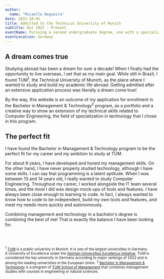 ```yaml
---
author:
  name: "Micaelle Nogueira"
date: 2021-10-01
title: Admitted to the Technical University of Munich
subtitle: Out 2021 - Present
eventName: Pursuing a second undergraduate degree, one with a specialization in technology
eventLocation: Germany
---
```


## A dream comes true

Studying abroad has been a dream for over a decade! When I finally had the opportunity to live overseas, I set that as my main goal. While still in Brazil, I found TUM<sup>1</sup>, the Technical University of Munich, as the place where I wanted to study and build my academic life abroad. Getting admitted after an extensive application process was literally a dream come true!

By the way, this website is an outcome of my application for enrollment in the Bachelor in Management & Technology<sup>2</sup> program, as a portfolio and a creative way to show an extension of my technical skills related to Computer Engineering, the field of specialization in technology that I chose in this program.

## The perfect fit

I have found the Bachelor in Management & Technology program to be the perfect fit for my career and my ambition to study at TUM.

For about 6 years, I have developed and honed my management skills. On the other hand, I have never properly studied technology, although I have some skills. I can say that programming is a latent aptitude. When I was between 13 and 14 years old, I really wanted to study Computer Engineering. Throughout my career, I worked alongside the IT team several times, and the most I did was design mock-ups of tools and features. I have always been close enough to learning to code. In fact, I always wanted to know how to code to be independent, build my own tools and features, and meet my needs more quickly and autonomously.

Combining management and technology in a bachelor’s degree is combining the best of me! That is exactly the balance I have been looking for.

<br/>
<br/>

<small><sup>1</sup> [TUM](https://www.tum.de/en/) is a public university in Munich. It is one of the largest universities in Germany. A University of Excellence under the [German Universities Excellence Initiative](https://en.wikipedia.org/wiki/German_Universities_Excellence_Initiative), TUM is considered the top university in Germany according to major rankings of 2022 and is among the leading universities in the European Union.</small>
<small><sup>2</sup> [Bachelor in Management & Technology](https://www.mgt.tum.de/programs/bachelor-management-technology/munich) is a program of [TUM School of Management](https://www.mgt.tum.de/) that combines management studies with courses in engineering or natural sciences.</small>